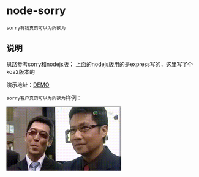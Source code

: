 # node-sorry

`sorry有钱真的可以为所欲为`

## 说明

思路参考[sorry](https://github.com/xtyxtyx/sorry)和[nodejs版](https://github.com/q809198545/node-sorry)；
上面的nodejs版用的是express写的，这里写了个koa2版本的



演示地址：[DEMO](http://wadejs.cn/sorry.html#/)

`sorry客户真的可以为所欲为`样例：

![](templates/sorry.gif)